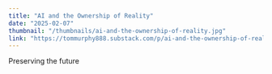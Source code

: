 ```yaml
---
title: "AI and the Ownership of Reality"
date: "2025-02-07"
thumbnail: "/thumbnails/ai-and-the-ownership-of-reality.jpg"
link: "https://tommurphy888.substack.com/p/ai-and-the-ownership-of-reality"
---
```

Preserving the future